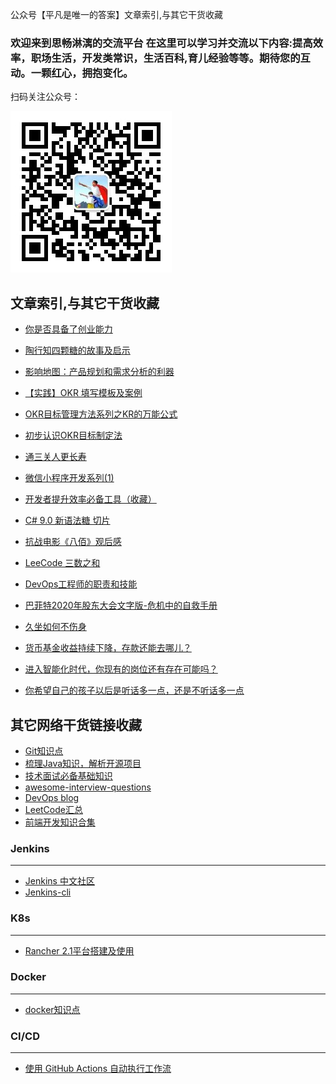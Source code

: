 公众号【平凡是唯一的答案】文章索引,与其它干货收藏

### 欢迎来到思畅淋漓的交流平台 在这里可以学习并交流以下内容:提高效率，职场生活，开发类常识，生活百科,育儿经验等等。期待您的互动。一颗红心，拥抱变化。
扫码关注公众号：


![qrcode](https://raw.githubusercontent.com/wangsic/typora-plugins-win-img/main/typora202103/15/102438-798837.jpeg)

文章索引,与其它干货收藏
---

- [你是否具备了创业能力](https://mp.weixin.qq.com/s?__biz=MzI2NDQ2NTYwNg==&mid=2247483814&idx=1&sn=afcb5008eb976fa4c5dacbd0ecdbb1e5&chksm=eaad7c0fdddaf519eda2fa5ac7f1faeacd602deabac08270c1653e61b2a35a76aa035449f7a4&token=1735721677&lang=zh_CN#rd)
- [陶行知四颗糖的故事及启示](https://mp.weixin.qq.com/s?__biz=MzI2NDQ2NTYwNg==&mid=2247483808&idx=1&sn=48a420e411243cbbc7f1c6556357990b&chksm=eaad7c09dddaf51f0faee498288838f6aedac41ccd9aee0ed5d94db3f2d929534eb2c8860296&token=1735721677&lang=zh_CN#rd)
- [影响地图：产品规划和需求分析的利器](https://mp.weixin.qq.com/s?__biz=MzI2NDQ2NTYwNg==&mid=2247483796&idx=1&sn=c94a7c2b8a4f5d3f5213f5057290f754&chksm=eaad7c3ddddaf52b632e1b6c3d78550428ad813af273c37133b6c4f03602a367b18efc6c0ea7&token=1735721677&lang=zh_CN#rd)
- [【实践】OKR 填写模板及案例](https://mp.weixin.qq.com/s?__biz=MzI2NDQ2NTYwNg==&mid=2247483771&idx=1&sn=74f997fd107e34bab06709d0db59bba6&chksm=eaad7cd2dddaf5c4092be16c89859032167eafb0d9d2157190c6c66f5d3ec032d1e5d91a12bc&token=1101060108&lang=zh_CN#rd)
- [OKR目标管理方法系列之KR的万能公式](https://mp.weixin.qq.com/s?__biz=MzI2NDQ2NTYwNg==&mid=2247483757&idx=1&sn=5070763a6d4fe46fc22e37c3a777e020&chksm=eaad7cc4dddaf5d2ceb7ed4f1dbfa6baccf1d530dfb7a2121fdef1125366602cb379dee389ce&token=1101060108&lang=zh_CN#rd)
- [初步认识OKR目标制定法](https://mp.weixin.qq.com/s?__biz=MzI2NDQ2NTYwNg==&mid=2247483752&idx=1&sn=c3df119a20e58a0dc3e674458acedcfe&chksm=eaad7cc1dddaf5d714568d3dffcbfef49266a8df8234af525e631bcab8ccd921d669f120e61c&token=1101060108&lang=zh_CN#rd)
- [通三关人更长寿](https://mp.weixin.qq.com/s?__biz=MzI2NDQ2NTYwNg==&mid=2247483746&idx=1&sn=4295681bb97dda7a8d737d430fe8e269&chksm=eaad7ccbdddaf5dd6d8fd94adafeab2e3bb3cec0da5f2d58f31c91ef05e4ce8eb88d5ce2f60d&token=1101060108&lang=zh_CN#rd)
- [微信小程序开发系列(1)](https://mp.weixin.qq.com/s?__biz=MzI2NDQ2NTYwNg==&mid=2247483730&idx=1&sn=071c54cbabbd3fc17bd62b9ebade98fb&chksm=eaad7cfbdddaf5ede9657c162257c8eb30a6698f35cf745671f40a939213d30a6305f361eaf7&scene=126&sessionid=1605087107&key=df92f333c709b1ded3bc69c673840ac89434f7e8f57c26581a549ea9c1aa78af8e5cecc730cabd1a0211536fb2c8150efa361cbd79e6f2d3f9ec582cff13c39bebb7bb021bc18cf6fd3eab9312bee3a3014981a126d7bc2ec004a22aca83eaef8a456ec4faa9fa439bee363ba5e3ef944a7210284b58f71d32d7936a145f283d&ascene=1&uin=NDU5MjYxMjU%3D&devicetype=Windows+10+x64&version=6300002f&lang=en&exportkey=Ac21BVPWIzc2KqRd4Mg5nZQ%3D&pass_ticket=jtzgFsYCObs%2FxXbsUJjB71Nkr1b5wQZMfOgrCy%2FQRkgCx2M6YjNG8F2F144QyQY5&wx_header=0)
- [开发者提升效率必备工具（收藏）](https://mp.weixin.qq.com/s?__biz=MzI2NDQ2NTYwNg==&mid=2247483722&idx=1&sn=3eb5263e36643a8812066fb2261b7b66&chksm=eaad7ce3dddaf5f5a6ceb623d004e01e7c1bcf12f4e8d99abdf39921a5083823e61782fd661c&scene=126&sessionid=1605087107&key=df92f333c709b1de61b52cb136387b512958dab29a3d814ebf1993ed6029f78fe554a5bd1011262bb45b03ea42c160819c49edc3ea2ddd9deff39000ae7d9ecf5f4e6286b8eacdf5a62809e0313d4b7be40983608d687577fae6e59bcdb08796532b2abb1e542182092f2187e94944ebc8fed03df693879604dd9401519771ea&ascene=1&uin=NDU5MjYxMjU%3D&devicetype=Windows+10+x64&version=6300002f&lang=en&exportkey=AeUXcQKsSBODnJRX3fgkU64%3D&pass_ticket=jtzgFsYCObs%2FxXbsUJjB71Nkr1b5wQZMfOgrCy%2FQRkgCx2M6YjNG8F2F144QyQY5&wx_header=0)
- [C# 9.0 新语法糖 切片](https://mp.weixin.qq.com/s?__biz=MzI2NDQ2NTYwNg==&mid=2247483717&idx=1&sn=cd78806dac8c20c552a80f9fc5953d93&chksm=eaad7cecdddaf5fac98b0c2e387f12e824512fa6ceff8cdf9fdb5ede06045470091c98fbb4ba&scene=126&sessionid=1602676037&key=9462a1d00922de3b15e8a7121cf04e1d2497b2b22655958dd722af43d74f685df28078988a804abd5685c953203e1a43ad5e2575d6cc5b94f29728906b7b437f52f4065c843505247176443380a24370de2eb783844432aff2da3e55566d82d58166e95903a33db0643001c8727e30aed2211bde713a2314b8511260993e108e&ascene=1&uin=NDU5MjYxMjU%3D&devicetype=Windows+10+x64&version=62090529&lang=en&exportkey=AVegbEgidVlDBZxmjtXqxls%3D&pass_ticket=fMaRQCd7IcBLmMdORQUgM64KkB2Dctzjo3ygRJ%2BRkbq4XR5mMSPUcDG%2F8%2F8zzwiw&wx_header=0)
- [抗战电影《八佰》观后感](https://mp.weixin.qq.com/s?__biz=MzI2NDQ2NTYwNg==&mid=2247483712&idx=1&sn=ff1f1920c42420bea3494fb317e8e528&chksm=eaad7ce9dddaf5ff39b7c6f8aa50e9cdc345761e6b07740dcdb5df8c581e806d898ef52a4424&scene=126&sessionid=1602676037&key=0ad5c7253bca314b353381a8532a691b8cb0956c063b5a85f970a9da7ea7dcc52c85c27d6dabeaeb74f906753dafcb4a839f3edecb4cbbc49a31b0ce5161217b91ec12ddb18acd1c58c0cd0b02a695e3bf889362345821160326da2e9122439bd65dc6fc3b831d0ace4ddfa81474068039f54a062d15fb81a66f12d220553c3c&ascene=1&uin=NDU5MjYxMjU%3D&devicetype=Windows+10+x64&version=62090529&lang=en&exportkey=AZbb%2BNOwZdz1w%2BaJLN9hSGM%3D&pass_ticket=fMaRQCd7IcBLmMdORQUgM64KkB2Dctzjo3ygRJ%2BRkbq4XR5mMSPUcDG%2F8%2F8zzwiw&wx_header=0)
- [LeeCode 三数之和](https://mp.weixin.qq.com/s?__biz=MzI2NDQ2NTYwNg==&mid=2247483702&idx=1&sn=a0d7758910bf2bacbdfd705003a3d6f8&chksm=eaad7c9fdddaf589b0831055d7899d015074ca9d74026e0792e25b9382ed83a5f80983347fbe&scene=126&sessionid=1602676037&key=a24b64cdb421f29f66a9942ff965daf99d19b3adb77758d64804a6585d88df3b7e177f6c237c3eb56884962f1cc2a482cfcd1ad7d149a17c4f739e0cda4694b46230c202fc3e57b9ca80f3a430988eacf5fee36271dca22f2ada38099d67f320ccffd6bae66a754bff5a0c82d3322d6270a99ff4b4dd40068ce0329cd42822d4&ascene=1&uin=NDU5MjYxMjU%3D&devicetype=Windows+10+x64&version=62090529&lang=en&exportkey=AYcU9m%2Fm8nOe%2Fo17J4FYQec%3D&pass_ticket=fMaRQCd7IcBLmMdORQUgM64KkB2Dctzjo3ygRJ%2BRkbq4XR5mMSPUcDG%2F8%2F8zzwiw&wx_header=0)
- [DevOps工程师的职责和技能](
https://mp.weixin.qq.com/s?__biz=MzI2NDQ2NTYwNg==&mid=2247483697&idx=1&sn=57bb2afa1dfcd5994e5a41759b2b27ea&chksm=eaad7c98dddaf58ea51194092f3e3abe4072878518fecee79dffff7b2f4a0279259b9eb00217&token=540008332&lang=zh_CN#rd)


- [巴菲特2020年股东大会文字版-危机中的自救手册](
https://mp.weixin.qq.com/s?__biz=MzI2NDQ2NTYwNg==&mid=2247483691&idx=1&sn=2c5b4c905ca1e66c4a2c40179e2ad55f&chksm=eaad7c82dddaf594af8653b16f0f15482c6b861da0d7560e31becbd76e296af3844fcadbbe1a&token=540008332&lang=zh_CN#rd)

- [久坐如何不伤身](https://mp.weixin.qq.com/s?__biz=MzI2NDQ2NTYwNg==&mid=2247483684&idx=1&sn=f49879735fec1464483333de9a4664e7&chksm=eaad7c8ddddaf59b0a779fa95dde4827b32299198443a221a6fbdbd5266cb1c9f13fef76681e&token=540008332&lang=zh_CN#rd)

- [货币基金收益持续下降，存款还能去哪儿？](
https://mp.weixin.qq.com/s?__biz=MzI2NDQ2NTYwNg==&mid=2247483676&idx=1&sn=98d497c87be274c387f5e2b3997a6b98&chksm=eaad7cb5dddaf5a3c1673d0a7bcc454da6b28a9de31950af7345f250dd77e41380204caccbf9&token=540008332&lang=zh_CN#rd)


- [进入智能化时代，你现有的岗位还有存在可能吗？](https://mp.weixin.qq.com/s?__biz=MzI2NDQ2NTYwNg==&mid=2247483670&idx=1&sn=6e72aed68cab2aa6ce0aad8a099ce7b4&chksm=eaad7cbfdddaf5a9ce7973cf50d7036a00d16a6248d0dddbbbc356e64c9810bfaba9806ca014&token=540008332&lang=zh_CN#rd)


- [你希望自己的孩子以后是听话多一点，还是不听话多一点](https://mp.weixin.qq.com/s?__biz=MzI2NDQ2NTYwNg==&mid=2247483659&idx=1&sn=081523996688fcea22d5795b942e962d&chksm=eaad7ca2dddaf5b4ca446b9f282614d1cabd152d3badf512d3d076ba42e69cbc3e3088045325&token=540008332&lang=zh_CN#rd)

其它网络干货链接收藏
---

- [Git知识点](https://github.com/CyC2018/CS-Notes/blob/master/docs/notes/Git.md)
- [梳理Java知识，解析开源项目](https://github.com/wangsic/JavaIndex)
- [技术面试必备基础知识](https://github.com/eryajf/CS-Notes)
- [awesome-interview-questions](https://github.com/wangsic/awesome-interview-questions)
- [DevOps blog](http://surenpi.com/blog/)
- [LeetCode汇总](https://github.com/grandyang/leetcode/blob/master/README-CN.md)
- [前端开发知识合集](https://github.com/kujian/frontendDaily)

### Jenkins

---

- [Jenkins 中文社区](https://github.com/jenkins-zh)
- [Jenkins-cli](https://github.com/jenkins-zh/jenkins-cli)

### K8s

---

- [Rancher 2.1平台搭建及使用](https://www.cnblogs.com/hzw97/p/11608098.html)

### Docker

---

- [docker知识点](https://github.com/CyC2018/CS-Notes/blob/master/docs/notes/Docker.md)

### CI/CD

---

- [使用 GitHub Actions 自动执行工作流](https://docs.microsoft.com/zh-cn/learn/paths/automate-workflow-github-actions//?WT.mc_id=reactor-1reg-reactor)

